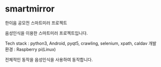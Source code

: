 # smartmirror
한이음 공모전 스마트미러 프로젝트

음성인식을 이용한 스마트미러 프로젝트입니다.

Tech stack : python3, Android, pyqt5, crawling, selenium, xpath, caldav
개발환경 : Raspberry pi(Linux)

전체적인 동작을 음성인식을 사용하여 동작합니다. 
